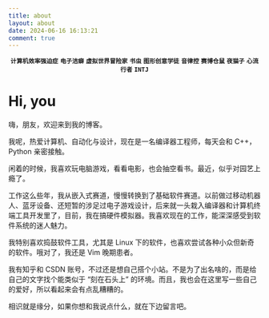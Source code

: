```yaml
---
title: about
layout: about
date: 2024-06-16 16:13:21
comment: true
---
```

<center> <code><strong>计算机效率强迫症</strong></code> <code><strong>电子洁癖</strong></code> <code><strong>虚拟世界冒险家</strong></code> <code><strong>书虫</strong></code> <code><strong>图形创意学徒</strong></code> <code><strong>音律控</strong></code> <code><strong>赛博仓鼠</strong></code> <code><strong>夜猫子</strong></code> <code><strong>心流行者</strong></code> <code><strong>INTJ</strong></code> </center>

# Hi, you

嗨，朋友，欢迎来到我的博客。

我呢，热爱计算机、自动化与设计，现在是一名编译器工程师，每天会和 C++，Python 亲密接触。

闲着的时候，我喜欢玩电脑游戏，看看电影，也会抽空看书。最近，似乎对园艺上瘾了。

工作这么些年，我从嵌入式赛道，慢慢转换到了基础软件赛道。以前做过移动机器人、蓝牙设备、还短暂的涉足过电子游戏设计，后来就一头栽入编译器和计算机终端工具开发里了，目前，我在搞硬件模拟器。我喜欢现在的工作，能深深感受到软件系统的迷人魅力。

我特别喜欢捣鼓软件工具，尤其是 Linux 下的软件，也喜欢尝试各种小众但新奇的软件。哦对了，我还是 Vim 晚期患者。

我有知乎和 CSDN 账号，不过还是想自己搭个小站。不是为了出名啥的，而是给自己的文字找个能类似于 “刻在石头上” 的环境。而且，我也会在这里写一些自己的爱好，所以看起来会有点乱糟糟的。

相识就是缘分，如果你想和我说点什么，就在下边留言吧。